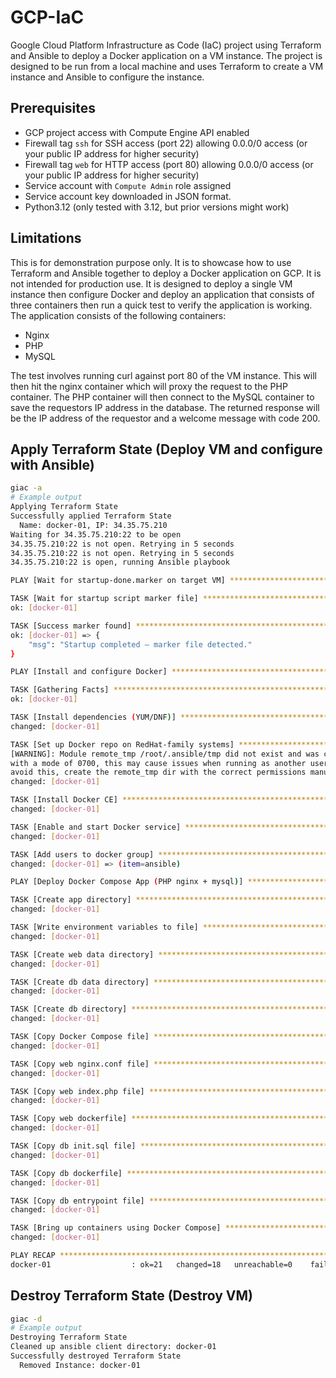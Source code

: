 # GCP-IaC

Google Cloud Platform Infrastructure as Code (IaC) project using Terraform and Ansible to deploy a Docker
application on a VM instance. The project is designed to be run from a local machine and uses Terraform to create a VM
instance and Ansible to configure the instance.


## Prerequisites
- GCP project access with Compute Engine API enabled
- Firewall tag `ssh` for SSH access (port 22) allowing 0.0.0/0 access (or your public IP address for higher security)
- Firewall tag `web` for HTTP access (port 80) allowing 0.0.0/0 access (or your public IP address for higher security)
- Service account with `Compute Admin` role assigned
- Service account key downloaded in JSON format.
- Python3.12 (only tested with 3.12, but prior versions might work)


## Limitations
This is for demonstration purpose only. It is to showcase how to use Terraform and Ansible together to deploy a Docker
application on GCP. It is not intended for production use. It is designed to deploy a single VM instance then configure
Docker and deploy an application that consists of three containers then run a quick test to verify the application is
working. The application consists of the following containers:
- Nginx
- PHP
- MySQL

The test involves running curl against port 80 of the VM instance. This will then hit the nginx container which will
proxy the request to the PHP container. The PHP container will then connect to the MySQL container to save the
requestors IP address in the database. The returned response will be the IP address of the requestor and a welcome
message with code 200.


## Apply Terraform State (Deploy VM and configure with Ansible)
```bash
giac -a
# Example output
Applying Terraform State
Successfully applied Terraform State
  Name: docker-01, IP: 34.35.75.210
Waiting for 34.35.75.210:22 to be open
34.35.75.210:22 is not open. Retrying in 5 seconds
34.35.75.210:22 is not open. Retrying in 5 seconds
34.35.75.210:22 is open, running Ansible playbook

PLAY [Wait for startup-done.marker on target VM] *******************************

TASK [Wait for startup script marker file] *************************************
ok: [docker-01]

TASK [Success marker found] ****************************************************
ok: [docker-01] => {
    "msg": "Startup completed — marker file detected."
}

PLAY [Install and configure Docker] ********************************************

TASK [Gathering Facts] *********************************************************
ok: [docker-01]

TASK [Install dependencies (YUM/DNF)] ******************************************
changed: [docker-01]

TASK [Set up Docker repo on RedHat-family systems] *****************************
[WARNING]: Module remote_tmp /root/.ansible/tmp did not exist and was created
with a mode of 0700, this may cause issues when running as another user. To
avoid this, create the remote_tmp dir with the correct permissions manually
changed: [docker-01]

TASK [Install Docker CE] *******************************************************
changed: [docker-01]

TASK [Enable and start Docker service] *****************************************
changed: [docker-01]

TASK [Add users to docker group] ***********************************************
changed: [docker-01] => (item=ansible)

PLAY [Deploy Docker Compose App (PHP nginx + mysql)] ***************************

TASK [Create app directory] ****************************************************
changed: [docker-01]

TASK [Write environment variables to file] *************************************
changed: [docker-01]

TASK [Create web data directory] ***********************************************
changed: [docker-01]

TASK [Create db data directory] ************************************************
changed: [docker-01]

TASK [Create db directory] *****************************************************
changed: [docker-01]

TASK [Copy Docker Compose file] ************************************************
changed: [docker-01]

TASK [Copy web nginx.conf file] ************************************************
changed: [docker-01]

TASK [Copy web index.php file] *************************************************
changed: [docker-01]

TASK [Copy web dockerfile] *****************************************************
changed: [docker-01]

TASK [Copy db init.sql file] ***************************************************
changed: [docker-01]

TASK [Copy db dockerfile] ******************************************************
changed: [docker-01]

TASK [Copy db entrypoint file] *************************************************
changed: [docker-01]

TASK [Bring up containers using Docker Compose] ********************************
changed: [docker-01]

PLAY RECAP *********************************************************************
docker-01                  : ok=21   changed=18   unreachable=0    failed=0    skipped=4    rescued=0    ignored=0
```


## Destroy Terraform State (Destroy VM)
```bash
giac -d
# Example output
Destroying Terraform State
Cleaned up ansible client directory: docker-01
Successfully destroyed Terraform State
  Removed Instance: docker-01
```
